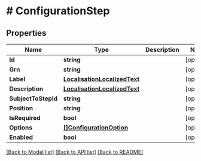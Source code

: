 # # ConfigurationStep


## Properties 


Name | Type | Description | Notes
------------ | ------------- | ------------- | -------------
**Id**| **string** |   | [optional]
**Grn**| **string** |   | [optional]
**Label**| [**LocalisationLocalizedText**](LocalisationLocalizedText.md) |   | [optional]
**Description**| [**LocalisationLocalizedText**](LocalisationLocalizedText.md) |   | [optional]
**SubjectToStepId**| **string** |   | [optional]
**Position**| **string** |   | [optional]
**IsRequired**| **bool** |   | [optional]
**Options**| [**[]ConfigurationOption**](ConfigurationOption.md) |   | [optional]
**Enabled**| **bool** |   | [optional]


[[Back to Model list]](../../README.md#models) [[Back to API list]](../../README.md#endpoints) [[Back to README]](../../README.md)

